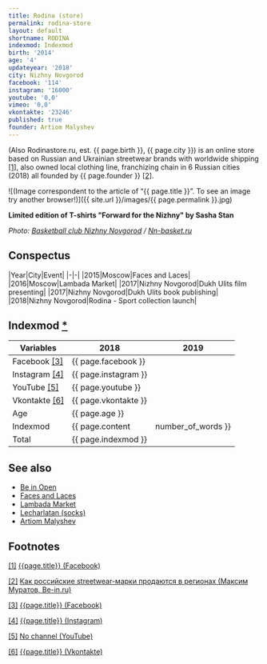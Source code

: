 ```yaml
---
title: Rodina (store)
permalink: rodina-store
layout: default
shortname: RODINA
indexmod: Indexmod
birth: '2014'
age: '4'
updateyear: '2018'
city: Nizhny Novgorod
facebook: '114'
instagram: '16000'
youtube: '0,0'
vimeo: '0,0'
vkontakte: '23246'
published: true
founder: Artiom Malyshev
---
```


(Also Rodinastore.ru, est. {{ page.birth }}, {{ page.city }}) is an online store based on Russian and Ukrainian streetwear brands with worldwide shipping <span id="a1">[\[1\]](#f1)</span>, also owned local clothing line, franchizing chain in 6 Russian cities (2018) all founded by {{ page.founder }} <span id="a2">[\[2\]](#f2)</span>.

![(Image correspondent to the article of “{{ page.title }}”. To see an image try another browser!)]({{ site.url }}/images/{{ page.permalink }}.jpg)

**Limited edition of T-shirts "Forward for the Nizhny" by Sasha Stan**

*Photo: [Basketball club Nizhny Novgorod](index) / [Nn-basket.ru](http://nn-basket.ru/)*

## Сonspectus

|Year|City|Event|
|-|-|
|2015|Moscow|Faces and Laces|
|2016|Moscow|Lambada Market|
|2017|Nizhny Novgorod|Dukh Ulits film presenting|
|2017|Nizhny Novgorod|Dukh Ulits book publishing|
|2018|Nizhny Novgorod|Rodina - Sport collection launch|

## Indexmod [*](indexmod)

|Variables|2018|2019|
|-|-|-|
|Facebook <span id="a3">[\[3\]](#f3)</span>|{{ page.facebook }}||
|Instagram <span id="a4">[\[4\]](#f4)</span>|{{ page.instagram }}||
|YouTube <span id="a5">[\[5\]](#f5)</span>|{{ page.youtube }}||
|Vkontakte <span id="a6">[\[6\]](#f6)</span>|{{ page.vkontakte }}||
|Age|{{ page.age }}||
|Indexmod|{{ page.content | number_of_words }}||
|Total|{{ page.indexmod }}||

## See also

+ [Be in Open](be-in-open)
+ [Faces and Laces](faces-and-laces)
+ [Lambada Market](lambada-market)
+ [Lecharlatan (socks)](lecharlatan)
+ [Artiom Malyshev](malyshev-artiom)


## Footnotes

[[1]](#a1) <span id="f1"></span> [{{page.title}} (Facebook)](https://www.facebook.com/rodinastoreru)

[[2]](#a2) <span id="f2"></span> [Как российские streetwear-марки продаются в регионах (Максим Муратов, Be-in.ru)](https://www.be-in.ru/people/39085-rodina/)

[[3]](#a3) <span id="f3"></span> [{{page.title}} (Facebook)](https://www.facebook.com/rodinastoreru)

[[4]](#a4) <span id="f4"></span> [{{page.title}} (Instagram)](https://www.instagram.com/rodina_store/)

[[5]](#a5) <span id="f5"></span> [No channel (YouTube)](index)

[[6]](#a6) <span id="f6"></span> [{{page.title}} (Vkontakte)](https://vk.com/rodinastore)
